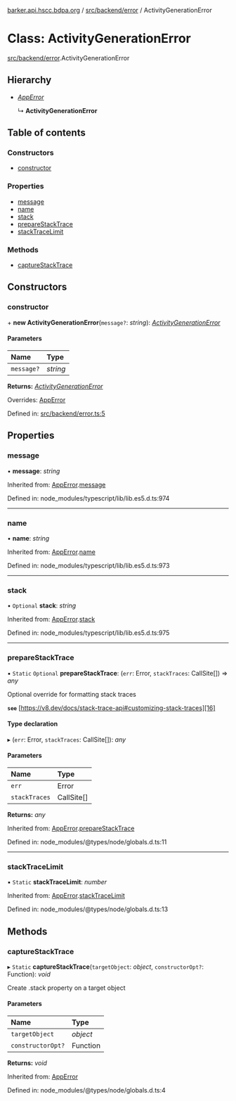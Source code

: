 [barker.api.hscc.bdpa.org][1] / [src/backend/error][2] / ActivityGenerationError

# Class: ActivityGenerationError

[src/backend/error][2].ActivityGenerationError

## Hierarchy

- [_AppError_][3]

  ↳ **ActivityGenerationError**

## Table of contents

### Constructors

- [constructor][4]

### Properties

- [message][5]
- [name][6]
- [stack][7]
- [prepareStackTrace][8]
- [stackTraceLimit][9]

### Methods

- [captureStackTrace][10]

## Constructors

### constructor

\+ **new ActivityGenerationError**(`message?`: _string_):
[_ActivityGenerationError_][11]

#### Parameters

| Name       | Type     |
| :--------- | :------- |
| `message?` | _string_ |

**Returns:** [_ActivityGenerationError_][11]

Overrides: [AppError][3]

Defined in: [src/backend/error.ts:5][12]

## Properties

### message

• **message**: _string_

Inherited from: [AppError][3].[message][13]

Defined in: node_modules/typescript/lib/lib.es5.d.ts:974

---

### name

• **name**: _string_

Inherited from: [AppError][3].[name][14]

Defined in: node_modules/typescript/lib/lib.es5.d.ts:973

---

### stack

• `Optional` **stack**: _string_

Inherited from: [AppError][3].[stack][15]

Defined in: node_modules/typescript/lib/lib.es5.d.ts:975

---

### prepareStackTrace

▪ `Static` `Optional` **prepareStackTrace**: (`err`: Error, `stackTraces`:
CallSite\[]) => _any_

Optional override for formatting stack traces

**`see`** [https://v8.dev/docs/stack-trace-api#customizing-stack-traces][16]

#### Type declaration

▸ (`err`: Error, `stackTraces`: CallSite\[]): _any_

#### Parameters

| Name          | Type       |
| :------------ | :--------- |
| `err`         | Error      |
| `stackTraces` | CallSite[] |

**Returns:** _any_

Inherited from: [AppError][3].[prepareStackTrace][17]

Defined in: node_modules/@types/node/globals.d.ts:11

---

### stackTraceLimit

▪ `Static` **stackTraceLimit**: _number_

Inherited from: [AppError][3].[stackTraceLimit][18]

Defined in: node_modules/@types/node/globals.d.ts:13

## Methods

### captureStackTrace

▸ `Static` **captureStackTrace**(`targetObject`: _object_, `constructorOpt?`:
Function): _void_

Create .stack property on a target object

#### Parameters

| Name              | Type     |
| :---------------- | :------- |
| `targetObject`    | _object_ |
| `constructorOpt?` | Function |

**Returns:** _void_

Inherited from: [AppError][3]

Defined in: node_modules/@types/node/globals.d.ts:4

[1]: ../README.md
[2]: ../modules/src_backend_error.md
[3]: src_backend_error.apperror.md
[4]: src_backend_error.activitygenerationerror.md#constructor
[5]: src_backend_error.activitygenerationerror.md#message
[6]: src_backend_error.activitygenerationerror.md#name
[7]: src_backend_error.activitygenerationerror.md#stack
[8]: src_backend_error.activitygenerationerror.md#preparestacktrace
[9]: src_backend_error.activitygenerationerror.md#stacktracelimit
[10]: src_backend_error.activitygenerationerror.md#capturestacktrace
[11]: src_backend_error.activitygenerationerror.md
[12]:
  https://github.com/nhscc/barker.api.hscc.bdpa.org/blob/37281dd/src/backend/error.ts#L5
[13]: src_backend_error.apperror.md#message
[14]: src_backend_error.apperror.md#name
[15]: src_backend_error.apperror.md#stack
[16]: https://v8.dev/docs/stack-trace-api#customizing-stack-traces
[17]: src_backend_error.apperror.md#preparestacktrace
[18]: src_backend_error.apperror.md#stacktracelimit
